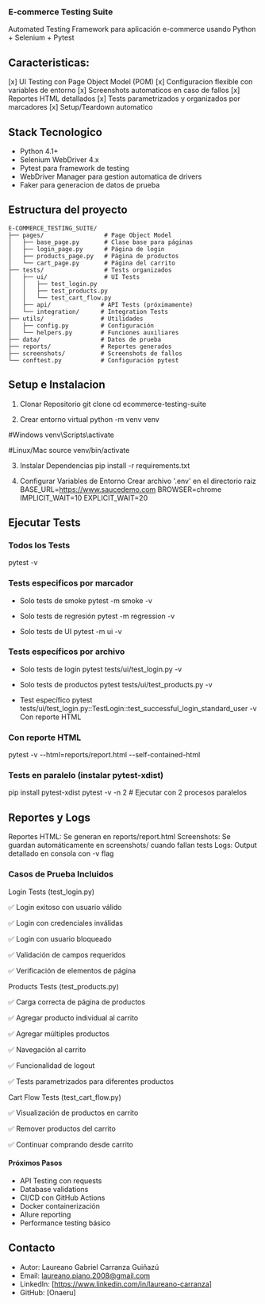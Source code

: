 ###  E-commerce Testing Suite

Automated Testing Framework para aplicación e-commerce usando Python + Selenium + Pytest

## Caracteristicas: 
[x] UI Testing con Page Object Model (POM)
[x] Configuracion flexible con variables de entorno
[x] Screenshots automaticos en caso de fallos
[x] Reportes HTML detallados
[x] Tests parametrizados y organizados por marcadores
[x] Setup/Teardown automatico

## Stack Tecnologico
* Python 4.1+
* Selenium WebDriver 4.x
* Pytest para framework de testing
* WebDriver Manager para gestion automatica de drivers
* Faker para generacion de datos de prueba



## Estructura del proyecto

    E-COMMERCE_TESTING_SUITE/
    ├── pages/                 # Page Object Model
    │   ├── base_page.py       # Clase base para páginas
    │   ├── login_page.py      # Página de login  
    │   ├── products_page.py   # Página de productos
    │   └── cart_page.py       # Página del carrito
    ├── tests/                 # Tests organizados
    │   ├── ui/                # UI Tests
    │   │   ├── test_login.py
    │   │   ├── test_products.py
    │   │   └── test_cart_flow.py
    │   ├── api/              # API Tests (próximamente)
    │   └── integration/      # Integration Tests
    ├── utils/                # Utilidades
    │   ├── config.py         # Configuración
    │   └── helpers.py        # Funciones auxiliares
    ├── data/                 # Datos de prueba
    ├── reports/              # Reportes generados
    ├── screenshots/          # Screenshots de fallos
    └── conftest.py           # Configuración pytest




## Setup e Instalacion 

1. Clonar Repositorio
git clone <tu-repo-url>
cd ecommerce-testing-suite

2. Crear entorno virtual
python -m venv venv

#Windows
venv\Scripts\activate

#Linux/Mac
source venv/bin/activate

3. Instalar Dependencias
pip install -r requirements.txt

4. Configurar Variables de Entorno
Crear archivo '.env' en el directorio raiz
BASE_URL=https://www.saucedemo.com
BROWSER=chrome
IMPLICIT_WAIT=10
EXPLICIT_WAIT=20



## Ejecutar Tests

### Todos los Tests
pytest -v

### Tests especificos por marcador
- Solo tests de smoke
pytest -m smoke -v

- Solo tests de regresión
pytest -m regression -v

- Solo tests de UI
pytest -m ui -v

### Tests específicos por archivo
- Solo tests de login
pytest tests/ui/test_login.py -v

- Solo tests de productos
pytest tests/ui/test_products.py -v

- Test específico
pytest tests/ui/test_login.py::TestLogin::test_successful_login_standard_user -v
Con reporte HTML

### Con reporte HTML
pytest -v --html=reports/report.html --self-contained-html

### Tests en paralelo (instalar pytest-xdist)
pip install pytest-xdist
pytest -v -n 2  # Ejecutar con 2 procesos paralelos



## Reportes y Logs

Reportes HTML: Se generan en reports/report.html
Screenshots: Se guardan automáticamente en screenshots/ cuando fallan tests
Logs: Output detallado en consola con -v flag


### Casos de Prueba Incluidos
Login Tests (test_login.py)

✅ Login exitoso con usuario válido

✅ Login con credenciales inválidas

✅ Login con usuario bloqueado

✅ Validación de campos requeridos

✅ Verificación de elementos de página

Products Tests (test_products.py)

✅ Carga correcta de página de productos

✅ Agregar producto individual al carrito

✅ Agregar múltiples productos

✅ Navegación al carrito

✅ Funcionalidad de logout

✅ Tests parametrizados para diferentes productos

Cart Flow Tests (test_cart_flow.py)

✅ Visualización de productos en carrito

✅ Remover productos del carrito

✅ Continuar comprando desde carrito





#### Próximos Pasos

 - API Testing con requests
 - Database validations
 - CI/CD con GitHub Actions
 - Docker containerización
 - Allure reporting
 - Performance testing básico




## Contacto
* Autor: Laureano Gabriel Carranza Guiñazú
* Email: laureano.piano.2008@gmail.com
* LinkedIn: [https://www.linkedin.com/in/laureano-carranza]
* GitHub: [Onaeru]